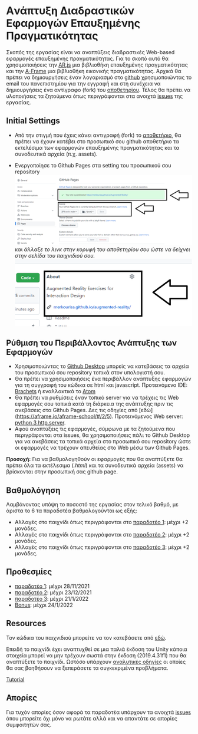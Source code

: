 # Aνάπτυξη Διαδραστικών Εφαρμογών Επαυξημένης Πραγματικότητας

Σκοπός της εργασίας είναι να αναπτύξεις διαδραστικές Web-based εφαρμογές επαυξημένης πραγματικότητας. Για το σκοπό αυτό θα χρησιμοποιήσεις την [AR.js](https://github.com/AR-js-org/AR.js) μια βιβλιοθήκη επαυξημένης πραγματικότητας και την [Α-Frame](https://github.com/aframevr/aframe) μια βιβλιοθήκη εικονικής πραγματικότητας. 
Αρχικά θα πρέπει να δημιουργήσεις έναν λογαριασμό στο [github](https://github.com/) χρησιμοποιώντας το email του πανεπιστημίου για την εγγραφή και στη συνέχεια να δημιουργήσεις ένα αντίγραφο (fork) του [αποθετηρίου](https://github.com/merkourisa/Augmented-Reality). Τέλος θα πρέπει να υλοποιήσεις τα ζητούμενα όπως περιγράφονται στα ανοιχτά [issues](https://github.com/merkourisa/Augmented-Reality/issues) της εργασίας.

## Initial Settings
- Από την στιγμή που έχεις κάνει αντιγραφή (fork) το [αποθετήριο](https://github.com/merkourisa/Augmented-Reality), θα πρέπει να έχουν κατέβει στο προσωπικό σου github αποθετήριο τα εκτελέσιμα των εφαρμογών επαυξημένης πραγματικότητας και τα συνοδευτικά αρχεία (π.χ. assets).

- Ενεργοποίησε το Github Pages στα setting του προσωπικού σου repository ![ScreenShot](1.png) και *άλλαξε το λινκ στην κορυφή του αποθετηρίου σου ώστε να δείχνει στην σελίδα του παιχνιδιού σου.*
![ScreenShot](2.png)


## Ρύθμιση του Περιβάλλοντος Ανάπτυξης των Εφαρμογών
- Χρησιμοποιώντας το [Github Desktop](https://desktop.github.com/) μπορείς να κατεβάσεις τα αρχεία του προσωπικού σου repository τοπικά στον υπολογιστή σου. 
- Θα πρέπει να χρησιμοποιήσεις ένα περιβάλλον ανάπτυξης εφαρμογών για τη συγγραφή του κώδικα σε html και javascript. Προτεινόμενο ΙDE: [Brachets](https://brackets.io/) ή εναλλακτικά το [Αtom](https://atom.io/)
- Θα πρέπει να ρυθμίσεις έναν τοπικό server για να τρέχεις τις Web εφαρμογές σου τοπικά κατά τη διάρκεια της ανάπτυξης πριν τις ανεβάσεις στα Github Pages. Δες τις οδηγίες από [εδώ] (https://aframe.io/aframe-school/#/2/5). Προτεινόμενος Web server: [python 3 http.server](https://developer.mozilla.org/en-US/docs/Learn/Common_questions/set_up_a_local_testing_server).
- Αφού αναπτύξεις τις εφαρμογές, σύμφωνα με τα ζητούμενα που περιγράφονται στα issues, θα χρησιμοποιήσεις πάλι το Github Desktop για να ανεβάσεις τα τοπικά αρχεία στο προσωπικό σου repοsitory ώστε οι εφαρμογές να τρέχουν απευθείας στο Web μέσω των Github Pages.

**Προσοχή:** Για να βαθμολογηθούν οι εφαρμογές που θα αναπτύξετε θα πρέπει όλα τα εκτέλεσιμα (_.html_) και τα συνοδευτικά αρχεία (assets) να βρίσκονται στην προσωπική σας github page.


## Βαθμολόγηση
Λαμβάνοντας υπόψη το ποσοστό της εργασίας στον τελικό βαθμό, με άριστα το 6 τα παραδοτέα βαθμολογούνται ως εξής:
- Αλλαγές στο παιχνίδι όπως περιγράφονται στο [παραδοτέο 1](https://github.com/merkourisa/Space-Shooter/issues/1): μέχρι +2 μονάδες. 
- Αλλαγές στο παιχνίδι όπως περιγράφονται στο [παραδοτέο 2](https://github.com/merkourisa/Space-Shooter/issues/2): μέχρι +2 μονάδες.
- Αλλαγές στο παιχνίδι όπως περιγράφονται στο [παραδοτέο 3](https://github.com/merkourisa/Space-Shooter/issues/3): μέχρι +2 μονάδες.


## Προθεσμίες
- [παραδοτέο 1](https://github.com/merkourisa/Space-Shooter/issues/1): μέχρι 28/11/2021 
- [παραδοτέο 2](https://github.com/merkourisa/Space-Shooter/issues/2): μέχρι 23/12/2021
- [παραδοτέο 3](https://github.com/merkourisa/Space-Shooter/issues/3): μέχρι 21/1/2022
- [Bonus](https://github.com/merkourisa/Space-Shooter/issues/4): μέχρι 24/1/2022

## Resources

Τον κώδικα του παιχνιδιού μπορείτε να τον κατεβάσετε από [εδώ](https://drive.google.com/file/d/1ce_eq5lP-lW65SJ3bIBJ3OBeRX5AGatH/view?usp=sharing).

Επειδή το παιχνίδι έχει αναπτυχθεί σε μια παλιά έκδοση του Unity κάποια στοιχεία μπορεί να μην τρέχουν σωστά στην έκδοση (2019.4.31f1) που θα αναπτύξετε το παιχνίδι. Ωστόσο υπάρχουν [αναλυτικές οδηγίες](https://github.com/merkourisa/Space-Shooter/blob/main/Space%20Shooter%20Upgrade%20Guide%20for%20Unity%205-5.pdf) οι οποίες θα σας βοηθήσουν να ξεπεράσετε τα συγκεκριμένα προβλήματα. 

[Tutorial](https://learn.unity.com/tutorial/introduction-to-space-shooter?uv=5.x&projectId=5c5148e1edbc2a001fd5bdfe)

## Απορίες

Για τυχόν απορίες όσον αφορά τα παραδοτέα υπάρχουν τα ανοιχτά [issues](https://github.com/merkourisa/Space-Shooter/issues) όπου μπορείτε όχι μόνο να ρωτάτε αλλά και να απαντάτε σε  απορίες συμφοιτητών σας. 
